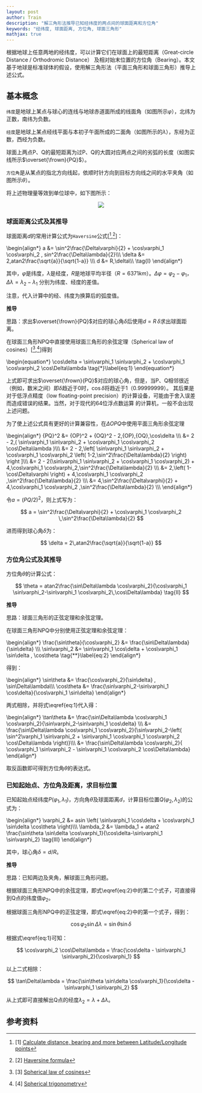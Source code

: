 ```yaml
---
layout: post
author: Train
description: "解三角形法推导已知经纬度的两点间的球面距离和方位角"
keywords: "经纬度, 球面距离, 方位角, 球面三角形"
mathjax: true
---
```


根据地球上任意两地的经纬度，可以计算它们在球面上的最短距离（Great-circle Distance / Orthodromic Distance）
及相对始末位置的方位角（Bearing）。本文基于地球是标准球体的假设，使用解三角形法（平面三角形和球面三角形）推导上述公式。

## 基本概念

`纬度`是地球上某点与球心的连线与地球赤道面所成的线面角（如图所示$\varphi$），北纬为正数，南纬为负数。

`经度`是地球上某点经线平面与本初子午面所成的二面角（如图所示的$\lambda$），东经为正数，西经为负数。

球面上两点P、Q的最短距离为过P、Q的大圆对应两点之间的劣弧的长度（如图实线所示$\overset{\frown}{PQ}$）。

`方位角`是从某点的指北方向线起，依顺时针方向到目标方向线之间的水平夹角（如图所示$\theta$）。

将上述物理量等效到单位球中，如下图所示：

<div align='center'><img src="{{ "/images/2017-03-08-01.png" | prepend: site.baseurl }}"></div>

### 球面距离公式及其推导

球面距离$d$的常用计算公式为`Haversine`公式[[^1],[^2]]：

\begin{align\*}
a &= \sin^2\frac{\Delta\varphi}{2} + \cos\varphi_1 \cos\varphi_2 \, sin^2\frac{\Delta\lambda}{2}\\\\\\
\delta &= 2\,atan2\frac{\sqrt{a}}{\sqrt{1-a}} \\\\\\
d &= R\,\delta\\\\\\
\tag{I}
\end{align\*}

其中，$\varphi$是纬度，$\lambda$是经度，$R$是地球平均半径（$R=6371km$）。$\Delta\varphi=\varphi_2-\varphi_1$，$\Delta\lambda=\lambda_2-\lambda_1$
分别为纬度、经度的差值。

注意，代入计算中的经、纬度为换算后的弧度值。

**推导**

思路：求出$\overset{\frown}{PQ}$对应的球心角$\delta$后使用$d = R\,\delta$求出球面距离。

在球面三角形NPQ中直接使用球面三角形的余弦定理（Spherical law of cosines）[[^3],[^4]]得到

\begin{equation\*}
  \cos\delta = \sin\varphi_1 \sin\varphi_2 + \cos\varphi_1 \cos\varphi_2 \cos\Delta\lambda
  \tag{*}\label{eq:1}
\end{equation\*}

上式即可求出$\overset{\frown}{PQ}$对应的球心角，但是，当P、Q相邻很近（例如，数米之间）即$\delta$趋近于0时，$\cos\delta$将趋近于1（0.99999999）。
其后果是对于低浮点精度（low floating-point precision）的计算设备，可能由于舍入误差而造成错误的结果。当然，对于现代的64位浮点数运算
的计算机，一般不会出现上述问题。

为了使上述公式具有更好的计算兼容性，在$\Delta{OPQ}$中使用平面三角形余弦定理

\begin{align\*}
{PQ}^2 &= {OP}^2 + {OQ}^2 - 2\,{OP}\,{OQ}\,\cos\delta \\\\\\
       &= 2 - 2\,( \sin\varphi_1 \sin\varphi_2 + \cos\varphi_1 \cos\varphi_2 \cos\Delta\lambda )\\\\\\
       &= 2 - 2\,\left[ \sin\varphi_1 \sin\varphi_2 + \cos\varphi_1 \cos\varphi_2 \left( 1-2\,\sin^2\frac{\Delta\lambda}{2} \right) \right ]\\\\\\
       &= 2 - 2(\sin\varphi_1 \sin\varphi_2 + \cos\varphi_1 \cos\varphi_2) + 4\,\cos\varphi_1 \cos\varphi_2\,\sin^2\frac{\Delta\lambda}{2} \\\\\\
       &= 2\,\left( 1-\cos\Delta\varphi \right)  + 4\,\cos\varphi_1 \cos\varphi_2 \,\sin^2\frac{\Delta\lambda}{2} \\\\\\
       &= 4\,\sin^2\frac{\Delta\varphi}{2} + 4\,\cos\varphi_1 \cos\varphi_2 \,\sin^2\frac{\Delta\lambda}{2} \\\\\\
\end{align\*}

令$a=(PQ/2)^2$，则上式写为：

$$
a = \sin^2\frac{\Delta\varphi}{2} + \cos\varphi_1 \cos\varphi_2 \,\sin^2\frac{\Delta\lambda}{2}
$$

进而得到球心角$\delta$为：

$$
\delta = 2\,atan2\frac{\sqrt{a}}{\sqrt{1-a}}
$$

### 方位角公式及其推导

方位角$\theta$的计算公式：

$$
\theta = atan2\frac{\sin\Delta\lambda \cos\varphi_2}{\cos\varphi_1 \sin\varphi_2-\sin\varphi_1 \cos\varphi_2\,\cos\Delta\lambda}
\tag{II}
$$

**推导**

思路：球面三角形的正弦定理和余弦定理。 

在球面三角形NPQ中分别使用正弦定理和余弦定理：

\begin{align\*}
\frac{\sin\theta}{\cos\varphi_2} &= \frac{\sin\Delta\lambda}{\sin\delta} \\\\\\
\sin\varphi_2 &= \sin\varphi_1 \cos\delta + \cos\varphi_1 \sin\delta \, \cos\theta
\tag{**}\label{eq:2}
\end{align\*}

得到：

\begin{align\*}
\sin\theta &= \frac{\cos\varphi_2}{\sin\delta} \, \sin\Delta\lambda\\\\\\
\cos\theta &= \frac{\sin\varphi_2-\sin\varphi_1 \cos\delta}{\cos\varphi_1 \sin\delta}
\end{align\*}

两式相除，并将式\eqref{eq:1}代入得：

\begin{align\*}
\tan\theta &= \frac{\sin\Delta\lambda \cos\varphi_1 \cos\varphi_2}{\sin\varphi_2-\sin\varphi_1 \cos\delta} \\\\\\
           &= \frac{\sin\Delta\lambda \cos\varphi_1 \cos\varphi_2}{\sin\varphi_2-\left( \sin^2\varphi_1 \sin\varphi_2 + \sin\varphi_1 \cos\varphi_1 \cos\varphi_2 \cos\Delta\lambda  \right)}\\\\\\
           &= \frac{\sin\Delta\lambda \cos\varphi_2}{ \cos\varphi_1 \sin\varphi_2 - \sin\varphi_1 \cos\varphi_2 \cos\Delta\lambda}
\end{align\*}

取反函数即可得到方位角$\theta$的表达式。

### 已知起始点、方位角及距离，求目标位置

已知起始点经纬度$P(\varphi_1,\lambda_1)$，方向角$\theta$及球面距离$d$，计算目标位置$Q(\varphi_2,\lambda_2)$的公式为：

\begin{align\*}
\varphi_2 &= asin \left( \sin\varphi_1 \cos\delta + \cos\varphi_1 \sin\delta \cos\theta \right)\\\\\\
\lambda_2 &= \lambda_1 + atan2 \frac{\sin\theta \sin\delta \cos\varphi_1}{\cos\delta-\sin\varphi_1 \sin\varphi_2}
\tag{III}
\end{align\*}

其中，球心角$\delta = d/R$。

**推导**

思路：已知两边及夹角，解球面三角形问题。

根据球面三角形NPQ中的余弦定理，即式\eqref{eq:2}中的第二个式子，可直接得到Q点的纬度值$\varphi_2$。

根据球面三角形NPQ中的正弦定理，即式\eqref{eq:2}中的第一个式子，得到：

$$
\cos\varphi_2 \sin\Delta\lambda = \sin\theta \sin\delta
$$

根据式\eqref{eq:1}可知：

$$
\cos\varphi_2 \cos\Delta\lambda = \frac{\cos\delta - \sin\varphi_1 \sin\varphi_2}{\cos\varphi_1}
$$

以上二式相除：

$$
\tan\Delta\lambda = \frac{\sin\theta \sin\delta \cos\varphi_1}{\cos\delta - \sin\varphi_1 \sin\varphi_2}
$$

从上式即可直接解出Q点的经度$\lambda_2 = \lambda + \Delta\lambda$。


## 参考资料

[^1]: [1] [Calculate distance, bearing and more between Latitude/Longitude points](http://www.movable-type.co.uk/scripts/latlong.html)  

[^2]: [2] [Haversine formula](https://en.wikipedia.org/wiki/Haversine_formula)  

[^3]: [3] [Spherical law of cosines](https://en.wikipedia.org/wiki/Spherical_law_of_cosines)  

[^4]: [4] [Spherical trigonometry](https://en.wikipedia.org/wiki/Spherical_trigonometry) 




